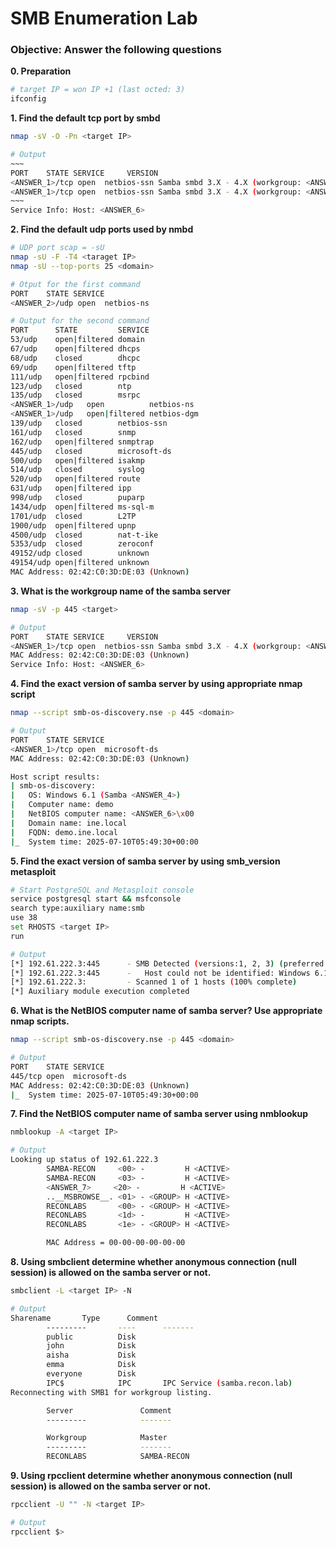 # SMB Enumeration Lab

### Objective: Answer the following questions

**0. Preparation**
```bash
# target IP = won IP +1 (last octed: 3)
ifconfig
```

**1. Find the default tcp port by smbd**
```bash
nmap -sV -O -Pn <target IP> 

# Output
~~~
PORT    STATE SERVICE     VERSION
<ANSWER_1>/tcp open  netbios-ssn Samba smbd 3.X - 4.X (workgroup: <ANSWER_3>)
<ANSWER_1>/tcp open  netbios-ssn Samba smbd 3.X - 4.X (workgroup: <ANSWER_3>)
~~~
Service Info: Host: <ANSWER_6>
```

**2. Find the default udp ports used by nmbd**
```bash
# UDP port scap = -sU
nmap -sU -F -T4 <taraget IP>
nmap -sU --top-ports 25 <domain>

# Otput for the first command
PORT    STATE SERVICE
<ANSWER_2>/udp open  netbios-ns

# Output for the second command
PORT      STATE         SERVICE
53/udp    open|filtered domain
67/udp    open|filtered dhcps
68/udp    closed        dhcpc
69/udp    open|filtered tftp
111/udp   open|filtered rpcbind
123/udp   closed        ntp
135/udp   closed        msrpc
<ANSWER_1>/udp   open          netbios-ns
<ANSWER_1>/udp   open|filtered netbios-dgm
139/udp   closed        netbios-ssn
161/udp   closed        snmp
162/udp   open|filtered snmptrap
445/udp   closed        microsoft-ds
500/udp   open|filtered isakmp
514/udp   closed        syslog
520/udp   open|filtered route
631/udp   open|filtered ipp
998/udp   closed        puparp
1434/udp  open|filtered ms-sql-m
1701/udp  closed        L2TP
1900/udp  open|filtered upnp
4500/udp  closed        nat-t-ike
5353/udp  closed        zeroconf
49152/udp closed        unknown
49154/udp open|filtered unknown
MAC Address: 02:42:C0:3D:DE:03 (Unknown)
```

**3. What is the workgroup name of the samba server**
```bash
nmap -sV -p 445 <target>

# Output
PORT    STATE SERVICE     VERSION
<ANSWER_1>/tcp open  netbios-ssn Samba smbd 3.X - 4.X (workgroup: <ANSWER_3>)
MAC Address: 02:42:C0:3D:DE:03 (Unknown)
Service Info: Host: <ANSWER_6>

```

**4. Find the exact version of samba server by using appropriate nmap script**
```bash
nmap --script smb-os-discovery.nse -p 445 <domain>

# Output
PORT    STATE SERVICE
<ANSWER_1>/tcp open  microsoft-ds
MAC Address: 02:42:C0:3D:DE:03 (Unknown)

Host script results:
| smb-os-discovery: 
|   OS: Windows 6.1 (Samba <ANSWER_4>)
|   Computer name: demo
|   NetBIOS computer name: <ANSWER_6>\x00
|   Domain name: ine.local
|   FQDN: demo.ine.local
|_  System time: 2025-07-10T05:49:30+00:00
```

**5. Find the exact version of samba server by using smb_version metasploit**
```bash
# Start PostgreSQL and Metasploit console
service postgresql start && msfconsole
search type:auxiliary name:smb
use 38
set RHOSTS <target IP>
run

# Output
[*] 192.61.222.3:445      - SMB Detected (versions:1, 2, 3) (preferred dialect:SMB 3.1.1) (compression capabilities:) (encryption capabilities:AES-128-CCM) (signatures:optional) (guid:{626d6173-2d61-6572-636f-6e0000000000}) (authentication domain:SAMBA-RECON)
[*] 192.61.222.3:445      -   Host could not be identified: Windows 6.1 (Samba <ANSWER_5>)
[*] 192.61.222.3:         - Scanned 1 of 1 hosts (100% complete)
[*] Auxiliary module execution completed
```

**6. What is the NetBIOS computer name of samba server? Use appropriate nmap scripts.**
```bash
nmap --script smb-os-discovery.nse -p 445 <domain>

# Output
PORT    STATE SERVICE
445/tcp open  microsoft-ds
MAC Address: 02:42:C0:3D:DE:03 (Unknown)
|_  System time: 2025-07-10T05:49:30+00:00
```

**7. Find the NetBIOS computer name of samba server using nmblookup**
```bash
nmblookup -A <target IP>

# Output
Looking up status of 192.61.222.3
        SAMBA-RECON     <00> -         H <ACTIVE> 
        SAMBA-RECON     <03> -         H <ACTIVE> 
        <ANSWER_7>     <20> -         H <ACTIVE> 
        ..__MSBROWSE__. <01> - <GROUP> H <ACTIVE> 
        RECONLABS       <00> - <GROUP> H <ACTIVE> 
        RECONLABS       <1d> -         H <ACTIVE> 
        RECONLABS       <1e> - <GROUP> H <ACTIVE> 

        MAC Address = 00-00-00-00-00-00
```

**8. Using smbclient determine whether anonymous connection (null session) is allowed on the samba server or not.**
```bash
smbclient -L <target IP> -N

# Output
Sharename       Type      Comment
        ---------       ----      -------
        public          Disk      
        john            Disk      
        aisha           Disk      
        emma            Disk      
        everyone        Disk      
        IPC$            IPC       IPC Service (samba.recon.lab)
Reconnecting with SMB1 for workgroup listing.

        Server               Comment
        ---------            -------

        Workgroup            Master
        ---------            -------
        RECONLABS            SAMBA-RECON
```

**9. Using rpcclient determine whether anonymous connection (null session) is allowed on the samba server or not.**
```bash
rpcclient -U "" -N <target IP>

# Output
rpcclient $>
```